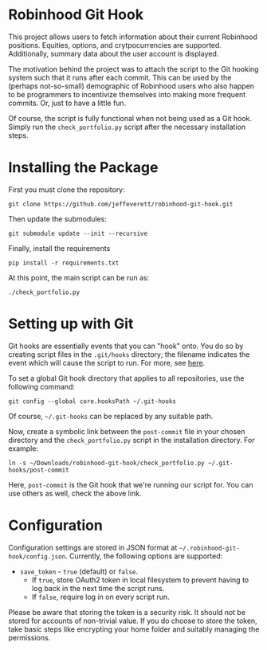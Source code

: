 # Robinhood Git Hook
This project allows users to fetch information about their current Robinhood positions.
Equities, options, and crytpocurrencies are supported.
Additionally, summary data about the user account is displayed.

The motivation behind the project was to attach the script to the Git hooking system such that
it runs after each commit. This can be used by the (perhaps not-so-small) demographic of Robinhood
users who also happen to be programmers to incentivize themselves into making more frequent commits.
Or, just to have a little fun.

Of course, the script is fully functional when not being used as a Git hook. Simply run the `check_portfolio.py`
script after the necessary installation steps.

# Installing the Package
First you must clone the repository: 
```
git clone https://github.com/jeffeverett/robinhood-git-hook.git
```

Then update the submodules:
```
git submodule update --init --recursive
```

Finally, install the requirements
```
pip install -r requirements.txt
```

At this point, the main script can be run as:
```
./check_portfolio.py
```

# Setting up with Git
Git hooks are essentially events that you can "hook" onto. You do so by creating script files in the `.git/hooks` directory;
the filename indicates the event which will cause the script to run. For more, see [here](https://git-scm.com/book/en/v2/Customizing-Git-Git-Hooks).

To set a global Git hook directory that applies to all repositories, use the following command:
```
git config --global core.hooksPath ~/.git-hooks
```

Of course, `~/.git-hooks` can be replaced by any suitable path.

Now, create a symbolic link between the `post-commit` file in your chosen directory and the `check_portfolio.py`
script in the installation directory. For example:
```
ln -s ~/Downloads/robinhood-git-hook/check_portfolio.py ~/.git-hooks/post-commit
```
Here, `post-commit` is the Git hook that we're running our script for. You can use others as well, check the above link.

# Configuration
Configuration settings are stored in JSON format at `~/.robinhood-git-hook/config.json`. Currently, the following options
are supported:
- `save_token` - `true` (default) or `false`. 
  - If `true`, store OAuth2 token in local filesystem to prevent having to log back in the next time the script runs.
  - If `false`, require log in on every script run.

Please be aware that storing the token is a security risk. It should not be stored for accounts of non-trivial value. If you do choose to store the token, take basic steps like encrypting your home folder and suitably managing the permissions.
